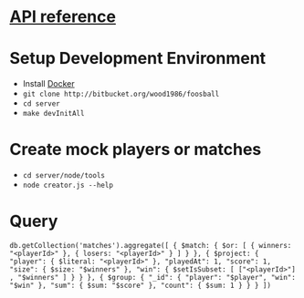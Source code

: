 # [API reference](https://jsapi.apiary.io/previews/foosball/reference)

# Setup Development Environment

-  Install [Docker](https://docs.docker.com/engine/installation/)
- `git clone http://bitbucket.org/wood1986/foosball`
- `cd server`
- `make devInitAll`

# Create mock players or matches

- `cd server/node/tools`
- `node creator.js --help`

# Query

`db.getCollection('matches').aggregate([
  {
    $match: { $or: [ { winners: "<playerId>" }, { losers: "<playerId>" } ] }
  },
  {
    $project: { "player": { $literal: "<playerId>" }, "playedAt": 1, "score": 1, "size": { $size: "$winners" }, "win": { $setIsSubset: [ ["<playerId>"] , "$winners" ] } }
  },
  {
    $group: {
      "_id": {
        "player": "$player",
        "win": "$win"
      },
      "sum": { $sum: "$score" },
      "count": { $sum: 1 }
    }
  }
])`

